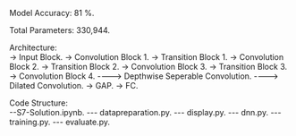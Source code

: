 Model Accuracy: 81 %. 

Total Parameters: 330,944. 

Architecture:  
-> Input Block. 
-> Convolution Block 1. 
-> Transition Block 1. 
-> Convolution Block 2. 
-> Transition Block 2. 
-> Convolution Block 3. 
-> Transition Block 3. 
-> Convolution Block 4. 
----> Depthwise Seperable Convolution. 
----> Dilated Convolution. 
-> GAP. 
-> FC. 

Code Structure:  
--S7-Solution.ipynb. 
--- datapreparation.py. 
--- display.py. 
--- dnn.py. 
--- training.py. 
--- evaluate.py. 
